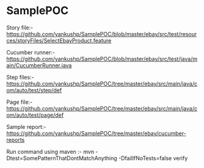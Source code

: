 # SamplePOC
Story file:- https://github.com/yankushp/SamplePOC/blob/master/ebay/src/test/resources/storyFiles/SelectEbayProduct.feature

Cucumber runner:-https://github.com/yankushp/SamplePOC/blob/master/ebay/src/test/java/main/CucumberRunner.java

Step files:- https://github.com/yankushp/SamplePOC/tree/master/ebay/src/main/java/com/auto/test/step/def

Page file:- https://github.com/yankushp/SamplePOC/tree/master/ebay/src/main/java/com/auto/test/page/def

Sample report:-https://github.com/yankushp/SamplePOC/tree/master/ebay/cucumber-reports

Run command using maven :- mvn -Dtest=SomePatternThatDontMatchAnything -DfailIfNoTests=false verify


